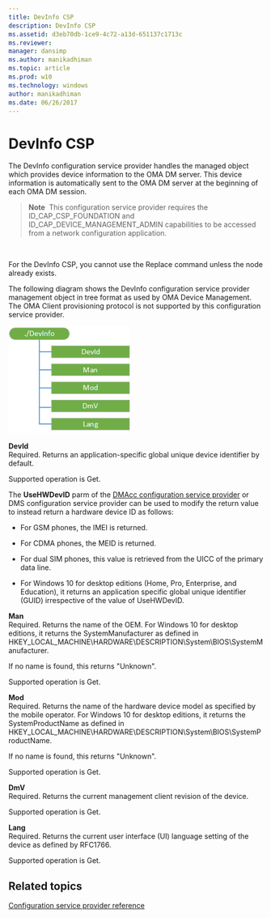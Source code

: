 ```yaml
---
title: DevInfo CSP
description: DevInfo CSP
ms.assetid: d3eb70db-1ce9-4c72-a13d-651137c1713c
ms.reviewer: 
manager: dansimp
ms.author: manikadhiman
ms.topic: article
ms.prod: w10
ms.technology: windows
author: manikadhiman
ms.date: 06/26/2017
---
```


# DevInfo CSP


The DevInfo configuration service provider handles the managed object which provides device information to the OMA DM server. This device information is automatically sent to the OMA DM server at the beginning of each OMA DM session.

> **Note**  This configuration service provider requires the ID\_CAP\_CSP\_FOUNDATION and ID\_CAP\_DEVICE\_MANAGEMENT\_ADMIN capabilities to be accessed from a network configuration application.

 

For the DevInfo CSP, you cannot use the Replace command unless the node already exists.

The following diagram shows the DevInfo configuration service provider management object in tree format as used by OMA Device Management. The OMA Client provisioning protocol is not supported by this configuration service provider.

![devinfo csp (dm)](images/provisioning-csp-devinfo-dm.png)

<a href="" id="devid"></a>**DevId**  
Required. Returns an application-specific global unique device identifier by default.

Supported operation is Get.

The **UseHWDevID** parm of the [DMAcc configuration service provider](dmacc-csp.md) or DMS configuration service provider can be used to modify the return value to instead return a hardware device ID as follows:

-   For GSM phones, the IMEI is returned.

-   For CDMA phones, the MEID is returned.

-   For dual SIM phones, this value is retrieved from the UICC of the primary data line.

-   For Windows 10 for desktop editions (Home, Pro, Enterprise, and Education), it returns an application specific global unique identifier (GUID) irrespective of the value of UseHWDevID.

<a href="" id="man"></a>**Man**  
Required. Returns the name of the OEM. For Windows 10 for desktop editions, it returns the SystemManufacturer as defined in HKEY\_LOCAL\_MACHINE\\HARDWARE\\DESCRIPTION\\System\\BIOS\\SystemManufacturer.

If no name is found, this returns "Unknown".

Supported operation is Get.

<a href="" id="mod"></a>**Mod**  
Required. Returns the name of the hardware device model as specified by the mobile operator. For Windows 10 for desktop editions, it returns the SystemProductName as defined in HKEY\_LOCAL\_MACHINE\\HARDWARE\\DESCRIPTION\\System\\BIOS\\SystemProductName.

If no name is found, this returns "Unknown".

Supported operation is Get.

<a href="" id="dmv"></a>**DmV**  
Required. Returns the current management client revision of the device.

Supported operation is Get.

<a href="" id="lang"></a>**Lang**  
Required. Returns the current user interface (UI) language setting of the device as defined by RFC1766.

Supported operation is Get.

## Related topics


[Configuration service provider reference](configuration-service-provider-reference.md)

 

 






